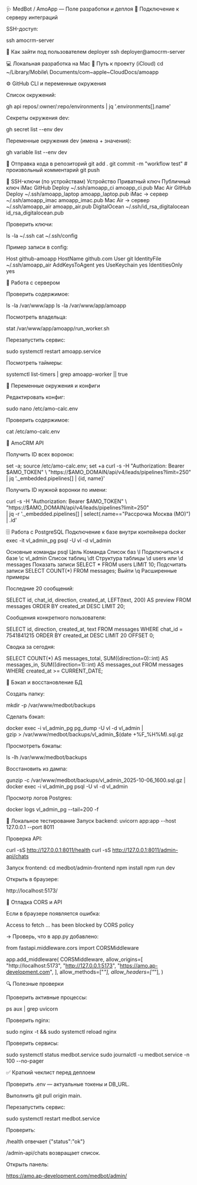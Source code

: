 🩺 MedBot / AmoApp — Поле разработки и деплоя
📡 Подключение к серверу интеграций

SSH-доступ:

ssh amocrm-server

🔑 Как зайти под пользователем deployer
ssh deployer@amocrm-server

💻 Локальная разработка на Mac
📂 Путь к проекту (iCloud)
cd ~/Library/Mobile\ Documents/com~apple~CloudDocs/amoapp

⚙️ GitHub CLI и переменные окружения

Список окружений:

gh api repos/:owner/:repo/environments | jq '.environments[].name'


Секреты окружения dev:

gh secret list --env dev


Переменные окружения dev (имена + значения):

gh variable list --env dev

🚀 Отправка кода в репозиторий
git add .
git commit -m "workflow test"   # произвольный комментарий
git push

🔐 SSH-ключи (по устройствам)
Устройство	Приватный ключ	Публичный ключ
iMac GitHub Deploy	~/.ssh/amoapp_ci	amoapp_ci.pub
Mac Air GitHub Deploy	~/.ssh/amoapp_laptop	amoapp_laptop.pub
iMac → сервер	~/.ssh/amoapp_imac	amoapp_imac.pub
Mac Air → сервер	~/.ssh/amoapp_air	amoapp_air.pub
DigitalOcean	~/.ssh/id_rsa_digitalocean	id_rsa_digitalocean.pub

Проверить ключи:

ls -la ~/.ssh
cat ~/.ssh/config


Пример записи в config:

Host github-amoapp
  HostName github.com
  User git
  IdentityFile ~/.ssh/amoapp_air
  AddKeysToAgent yes
  UseKeychain yes
  IdentitiesOnly yes

🧰 Работа с сервером

Проверить содержимое:

ls -la /var/www/app
ls -la /var/www/app/amoapp


Посмотреть владельца:

stat /var/www/app/amoapp/run_worker.sh


Перезапустить сервис:

sudo systemctl restart amoapp.service


Посмотреть таймеры:

systemctl list-timers | grep amoapp-worker || true

🧾 Переменные окружения и конфиги

Редактировать конфиг:

sudo nano /etc/amo-calc.env


Проверить содержимое:

cat /etc/amo-calc.env

🧩 AmoCRM API

Получить ID всех воронок:

set -a; source /etc/amo-calc.env; set +a
curl -s -H "Authorization: Bearer $AMO_TOKEN" \
  "https://$AMO_DOMAIN/api/v4/leads/pipelines?limit=250" \
| jq '._embedded.pipelines[] | {id, name}'


Получить ID нужной воронки по имени:

curl -s -H "Authorization: Bearer $AMO_TOKEN" \
  "https://$AMO_DOMAIN/api/v4/leads/pipelines?limit=250" \
| jq -r '._embedded.pipelines[]
         | select(.name=="Рассрочка Москва (МО)") | .id'

🗄️ Работа с PostgreSQL
Подключение к базе внутри контейнера
docker exec -it vl_admin_pg psql -U vl -d vl_admin

Основные команды psql
Цель	Команда
Список баз	\l
Подключиться к базе	\c vl_admin
Список таблиц	\dt
Структура таблицы	\d users или \d messages
Показать записи	SELECT * FROM users LIMIT 10;
Подсчитать записи	SELECT COUNT(*) FROM messages;
Выйти	\q
Расширенные примеры

Последние 20 сообщений:

SELECT id, chat_id, direction, created_at, LEFT(text, 200) AS preview
FROM messages
ORDER BY created_at DESC
LIMIT 20;


Сообщения конкретного пользователя:

SELECT id, direction, created_at, text
FROM messages
WHERE chat_id = 7541841215
ORDER BY created_at DESC
LIMIT 20 OFFSET 0;


Сводка за сегодня:

SELECT
  COUNT(*) AS messages_total,
  SUM((direction=0)::int) AS messages_in,
  SUM((direction=1)::int) AS messages_out
FROM messages
WHERE created_at >= CURRENT_DATE;

💾 Бэкап и восстановление БД

Создать папку:

mkdir -p /var/www/medbot/backups


Сделать бэкап:

docker exec -i vl_admin_pg pg_dump -U vl -d vl_admin | \
gzip > /var/www/medbot/backups/vl_admin_$(date +%F_%H%M).sql.gz


Просмотреть бэкапы:

ls -lh /var/www/medbot/backups


Восстановить из дампа:

gunzip -c /var/www/medbot/backups/vl_admin_2025-10-06_1600.sql.gz | \
docker exec -i vl_admin_pg psql -U vl -d vl_admin


Просмотр логов Postgres:

docker logs vl_admin_pg --tail=200 -f

🧪 Локальное тестирование
Запуск backend:
uvicorn app:app --host 127.0.0.1 --port 8011


Проверка API:

curl -sS http://127.0.0.1:8011/health
curl -sS http://127.0.0.1:8011/admin-api/chats

Запуск frontend:
cd medbot/admin-frontend
npm install
npm run dev


Открыть в браузере:

http://localhost:5173/

🧱 Отладка CORS и API

Если в браузере появляется ошибка:

Access to fetch ... has been blocked by CORS policy


→ Проверь, что в app.py добавлено:

from fastapi.middleware.cors import CORSMiddleware

app.add_middleware(
    CORSMiddleware,
    allow_origins=[
        "http://localhost:5173",
        "http://127.0.0.1:5173",
        "https://amo.ap-development.com",
    ],
    allow_methods=["*"],
    allow_headers=["*"],
)

🔍 Полезные проверки

Проверить активные процессы:

ps aux | grep uvicorn


Проверить nginx:

sudo nginx -t && sudo systemctl reload nginx


Проверить сервисы:

sudo systemctl status medbot.service
sudo journalctl -u medbot.service -n 100 --no-pager

✅ Краткий чеклист перед деплоем

Проверить .env — актуальные токены и DB_URL.

Выполнить git pull origin main.

Перезапустить сервис:

sudo systemctl restart medbot.service


Проверить:

/health отвечает {"status":"ok"}

/admin-api/chats возвращает список.

Открыть панель:

https://amo.ap-development.com/medbot/admin/